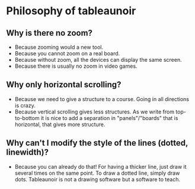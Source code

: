 # Philosophy of tableaunoir

## Why is there no zoom?

- Because zooming would a new tool.
- Because you cannot zoom on a real board.
- Because without zoom, all the devices can display the same screen.
- Because there is usually no zoom in video games.

## Why only horizontal scrolling?

- Because we need to give a structure to a course. Going in all directions is crazy.
- Because vertical scrolling gives less structures. As we write from top-to-bottom it is nice to add a separation in "panels"/"boards" that is horizontal, that gives more structure.


## Why can't I modify the style of the lines (dotted, linewidth)?
- Because you can already do that! For having a thicker line, just draw it several times on the same point. To draw a dotted line, simply draw dots. Tableaunoir is not a drawing software but a software to teach.

